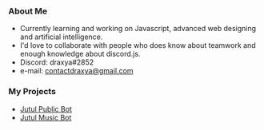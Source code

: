 ### About Me

- Currently learning and working on Javascript, advanced web designing and artificial intelligence.
- I'd love to collaborate with people who does know about teamwork and enough knowledge about discord.js.
- Discord: draxya#2852
- e-mail: contactdraxya@gmail.com

### My Projects

- [Jutul Public Bot](https://top.gg/bot/759823414042034178)
- [Jutul Music Bot](https://www.jutulmusicbot.tk)
